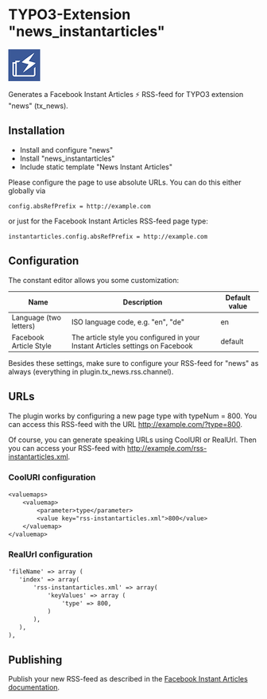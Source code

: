 # TYPO3-Extension "news_instantarticles"

![News Instant Articles](ext_icon.png)

Generates a Facebook Instant Articles :zap: RSS-feed for TYPO3 extension "news" (tx_news).

## Installation

 * Install and configure "news"
 * Install "news_instantarticles"
 * Include static template "News Instant Articles"

Please configure the page to use absolute URLs. You can do this either globally via

    config.absRefPrefix = http://example.com

or just for the Facebook Instant Articles RSS-feed page type:

    instantarticles.config.absRefPrefix = http://example.com


## Configuration

The constant editor allows you some customization:

Name | Description | Default value
---- | ----------- | -------------
Language (two letters) | ISO language code, e.g. "en", "de" | en
Facebook Article Style | The article style you configured in your Instant Articles settings on Facebook | default

Besides these settings, make sure to configure your RSS-feed for "news" as always (everything in plugin.tx_news.rss.channel).

## URLs

The plugin works by configuring a new page type with typeNum = 800. You can access this RSS-feed with the URL http://example.com/?type=800.

Of course, you can generate speaking URLs using CoolURI or RealUrl. Then you can access your RSS-feed with http://example.com/rss-instantarticles.xml.

### CoolURI configuration

    <valuemaps>
        <valuemap>
            <parameter>type</parameter>
            <value key="rss-instantarticles.xml">800</value>
        </valuemap>
    </valuemap>

### RealUrl configuration

    'fileName' => array (
       'index' => array(
           'rss-instantarticles.xml' => array(
               'keyValues' => array (
                   'type' => 800,
               )
           ),
       ),
    ),

## Publishing

Publish your new RSS-feed as described in the [Facebook Instant Articles documentation](https://developers.facebook.com/docs/instant-articles/publishing/setup-rss-feed).
